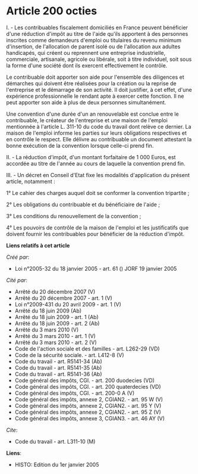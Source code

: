 # Article 200 octies

I. - Les contribuables fiscalement domiciliés en France peuvent bénéficier d'une réduction d'impôt au titre de l'aide qu'ils
apportent à des personnes inscrites comme demandeurs d'emploi ou titulaires du revenu minimum d'insertion, de l'allocation de
parent isolé ou de l'allocation aux adultes handicapés, qui créent ou reprennent une entreprise industrielle, commerciale,
artisanale, agricole ou libérale, soit à titre individuel, soit sous la forme d'une société dont ils exercent effectivement
le contrôle.

Le contribuable doit apporter son aide pour l'ensemble des diligences et démarches qui doivent être réalisées pour la
création ou la reprise de l'entreprise et le démarrage de son activité. Il doit justifier, à cet effet, d'une expérience
professionnelle le rendant apte à exercer cette fonction. Il ne peut apporter son aide à plus de deux personnes
simultanément.

Une convention d'une durée d'un an renouvelable est conclue entre le contribuable, le créateur de l'entreprise et une maison
de l'emploi mentionnée à l'article L. 311-10 du code du travail dont relève ce dernier. La maison de l'emploi informe les
parties sur leurs obligations respectives et en contrôle le respect. Elle délivre au contribuable un document attestant la
bonne exécution de la convention lorsque celle-ci prend fin.

II. - La réduction d'impôt, d'un montant forfaitaire de 1 000 Euros, est accordée au titre de l'année au cours de laquelle la
convention prend fin.

III. - Un décret en Conseil d'Etat fixe les modalités d'application du présent article, notamment :

1° Le cahier des charges auquel doit se conformer la convention tripartite ;

2° Les obligations du contribuable et du bénéficiaire de l'aide ;

3° Les conditions du renouvellement de la convention ;

4° Les pouvoirs de contrôle de la maison de l'emploi et les justificatifs que doivent fournir les contribuables pour
bénéficier de la réduction d'impôt.

**Liens relatifs à cet article**

_Créé par_:

  - Loi n°2005-32 du 18 janvier 2005 - art. 61 () JORF 19 janvier 2005

_Cité par_:

  - Arrêté du 20 décembre 2007 (V)
  - Arrêté du 20 décembre 2007 - art. 1 (V)
  - Loi n°2009-431 du 20 avril 2009 - art. 1 (V)
  - Arrêté du 18 juin 2009 (Ab)
  - Arrêté du 18 juin 2009 - art. 1 (Ab)
  - Arrêté du 18 juin 2009 - art. 2 (Ab)
  - Arrêté du 3 mars 2010 (V)
  - Arrêté du 3 mars 2010 - art. 1 (V)
  - Arrêté du 3 mars 2010 - art. 2 (V)
  - Code de l'action sociale et des familles - art. L262-29 (VD)
  - Code de la sécurité sociale. - art. L412-8 (V)
  - Code du travail - art. R5141-34 (Ab)
  - Code du travail - art. R5141-35 (Ab)
  - Code du travail - art. R5141-36 (Ab)
  - Code général des impôts, CGI. - art. 200 duodecies (VD)
  - Code général des impôts, CGI. - art. 200 quaterdecies (VD)
  - Code général des impôts, CGI. - art. 200-0 A (V)
  - Code général des impôts, annexe 2, CGIAN2. - art. 95 W (V)
  - Code général des impôts, annexe 2, CGIAN2. - art. 95 Y (V)
  - Code général des impôts, annexe 2, CGIAN2. - art. 95 Z (V)
  - Code général des impôts, annexe 3, CGIAN3. - art. 46 AY (V)

_Cite_:

  - Code du travail - art. L311-10 (M)

**Liens**:

  - HISTO: Edition du 1er janvier 2005
